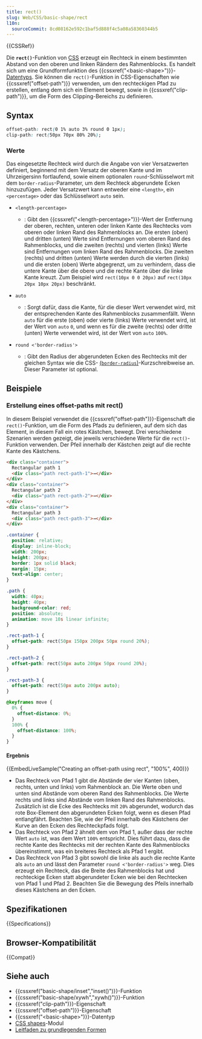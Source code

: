 ```yaml
---
title: rect()
slug: Web/CSS/basic-shape/rect
l10n:
  sourceCommit: 8cd08162e592c1baf5d888f4c5a08a58360344b5
---
```


{{CSSRef}}

Die **`rect()`**-Funktion von [CSS](/de/docs/Web/CSS) erzeugt ein Rechteck in einem bestimmten Abstand von den oberen und linken Rändern des Rahmenblocks. Es handelt sich um eine Grundformfunktion des {{cssxref("&lt;basic-shape&gt;")}}- [Datentyps](/de/docs/Web/CSS/CSS_Types). Sie können die `rect()`-Funktion in CSS-Eigenschaften wie {{cssxref("offset-path")}} verwenden, um den rechteckigen Pfad zu erstellen, entlang dem sich ein Element bewegt, sowie in {{cssxref("clip-path")}}, um die Form des Clipping-Bereichs zu definieren.

## Syntax

```css
offset-path: rect(0 1% auto 3% round 0 1px);
clip-path: rect(50px 70px 80% 20%);
```

### Werte

Das eingesetzte Rechteck wird durch die Angabe von vier Versatzwerten definiert, beginnend mit dem Versatz der oberen Kante und im Uhrzeigersinn fortlaufend, sowie einem optionalen `round`-Schlüsselwort mit dem `border-radius`-Parameter, um dem Rechteck abgerundete Ecken hinzuzufügen. Jeder Versatzwert kann entweder eine `<length>`, ein `<percentage>` oder das Schlüsselwort `auto` sein.

- `<length-percentage>`

  - : Gibt den {{cssxref("&lt;length-percentage&gt;")}}-Wert der Entfernung der oberen, rechten, unteren oder linken Kante des Rechtecks vom oberen oder linken Rand des Rahmenblocks an. Die ersten (oben) und dritten (unten) Werte sind Entfernungen vom oberen Rand des Rahmenblocks, und die zweiten (rechts) und vierten (links) Werte sind Entfernungen vom linken Rand des Rahmenblocks. Die zweiten (rechts) und dritten (unten) Werte werden durch die vierten (links) und die ersten (oben) Werte abgegrenzt, um zu verhindern, dass die untere Kante über die obere und die rechte Kante über die linke Kante kreuzt. Zum Beispiel wird `rect(10px 0 0 20px)` auf `rect(10px 20px 10px 20px)` beschränkt.

- `auto`

  - : Sorgt dafür, dass die Kante, für die dieser Wert verwendet wird, mit der entsprechenden Kante des Rahmenblocks zusammenfällt. Wenn `auto` für die erste (oben) oder vierte (links) Werte verwendet wird, ist der Wert von `auto` `0`, und wenn es für die zweite (rechts) oder dritte (unten) Werte verwendet wird, ist der Wert von `auto` `100%`.

- `round <'border-radius'>`
  - : Gibt den Radius der abgerundeten Ecken des Rechtecks mit der gleichen Syntax wie die CSS- [(`border-radius`)](/de/docs/Web/CSS/border-radius)-Kurzschreibweise an. Dieser Parameter ist optional.

## Beispiele

### Erstellung eines offset-paths mit rect()

In diesem Beispiel verwendet die {{cssxref("offset-path")}}-Eigenschaft die `rect()`-Funktion, um die Form des Pfads zu definieren, auf dem sich das Element, in diesem Fall ein rotes Kästchen, bewegt. Drei verschiedene Szenarien werden gezeigt, die jeweils verschiedene Werte für die `rect()`-Funktion verwenden. Der Pfeil innerhalb der Kästchen zeigt auf die rechte Kante des Kästchens.

```html
<div class="container">
  Rectangular path 1
  <div class="path rect-path-1">→</div>
</div>
<div class="container">
  Rectangular path 2
  <div class="path rect-path-2">→</div>
</div>
<div class="container">
  Rectangular path 3
  <div class="path rect-path-3">→</div>
</div>
```

```css
.container {
  position: relative;
  display: inline-block;
  width: 200px;
  height: 200px;
  border: 1px solid black;
  margin: 15px;
  text-align: center;
}

.path {
  width: 40px;
  height: 40px;
  background-color: red;
  position: absolute;
  animation: move 10s linear infinite;
}

.rect-path-1 {
  offset-path: rect(50px 150px 200px 50px round 20%);
}

.rect-path-2 {
  offset-path: rect(50px auto 200px 50px round 20%);
}

.rect-path-3 {
  offset-path: rect(50px auto 200px auto);
}

@keyframes move {
  0% {
    offset-distance: 0%;
  }
  100% {
    offset-distance: 100%;
  }
}
```

#### Ergebnis

{{EmbedLiveSample("Creating an offset-path using rect", "100%", 400)}}

- Das Rechteck von Pfad 1 gibt die Abstände der vier Kanten (oben, rechts, unten und links) vom Rahmenblock an. Die Werte oben und unten sind Abstände vom oberen Rand des Rahmenblocks. Die Werte rechts und links sind Abstände vom linken Rand des Rahmenblocks. Zusätzlich ist die Ecke des Rechtecks mit `20%` abgerundet, wodurch das rote Box-Element den abgerundeten Ecken folgt, wenn es diesen Pfad entlangfährt. Beachten Sie, wie der Pfeil innerhalb des Kästchens der Kurve an den Ecken des Rechteckpfads folgt.
- Das Rechteck von Pfad 2 ähnelt dem von Pfad 1, außer dass der rechte Wert `auto` ist, was dem Wert `100%` entspricht. Dies führt dazu, dass die rechte Kante des Rechtecks mit der rechten Kante des Rahmenblocks übereinstimmt, was ein breiteres Rechteck als Pfad 1 ergibt.
- Das Rechteck von Pfad 3 gibt sowohl die linke als auch die rechte Kante als `auto` an und lässt den Parameter `round <'border-radius'>` weg. Dies erzeugt ein Rechteck, das die Breite des Rahmenblocks hat und rechteckige Ecken statt abgerundeter Ecken wie bei den Rechtecken von Pfad 1 und Pfad 2. Beachten Sie die Bewegung des Pfeils innerhalb dieses Kästchens an den Ecken.

## Spezifikationen

{{Specifications}}

## Browser-Kompatibilität

{{Compat}}

## Siehe auch

- {{cssxref("basic-shape/inset","inset()")}}-Funktion
- {{cssxref("basic-shape/xywh","xywh()")}}-Funktion
- {{cssxref("clip-path")}}-Eigenschaft
- {{cssxref("offset-path")}}-Eigenschaft
- {{cssxref("&lt;basic-shape&gt;")}}-Datentyp
- [CSS shapes](/de/docs/Web/CSS/CSS_shapes)-Modul
- [Leitfaden zu grundlegenden Formen](/de/docs/Web/CSS/CSS_shapes/Basic_shapes)
